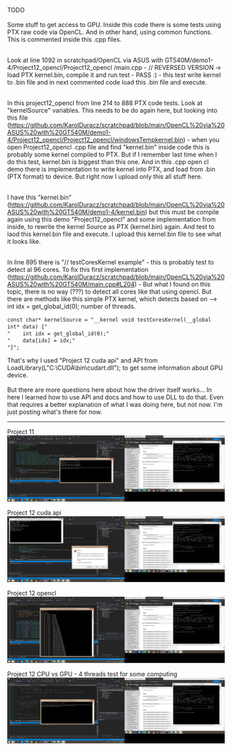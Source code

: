 TODO <br /><br />
Some stuff to get access to GPU. Inside this code there is some tests using PTX raw code via OpenCL. And in other hand, using common functions. This is commented inside this .cpp files. <br /><br />

Look at line 1092 in scratchpad/OpenCL via ASUS with GT540M/demo1-4/Project12_opencl/Project12_opencl
/main.cpp - // REVERSED VERSION -> load PTX kernel.bin, compile it and run test - PASS :) - this test write kernel to .bin file and in next commented code load this .bin file and execute. <br /><br />

In this project12_opencl from line 214 to 888 PTX code tests. Look at "kernelSource" variables. This needs to be do again here, but looking into this file (https://github.com/KarolDuracz/scratchpad/blob/main/OpenCL%20via%20ASUS%20with%20GT540M/demo1-4/Project12_opencl/Project12_opencl/windowsTempkernel.bin) - when you open Project12_opencl .cpp file and find "kernel.bin" inside code this is probably some kernel compiled to PTX. But if I remember last time when I do this test, kernel.bin is biggest than this one. And in this .cpp open cl demo there is implementation to write kernel into PTX, and load from .bin (PTX format) to device. But right now I upload only this all stuff here.<br /><br />

I have this "kernel.bin" (https://github.com/KarolDuracz/scratchpad/blob/main/OpenCL%20via%20ASUS%20with%20GT540M/demo1-4/kernel.bin) but this must be compile again using this demo "Project12_opencl" and some implementation from inside, to rewrite the kernel Source as PTX (kernel.bin) again. And test to laod this kernel.bin file and execute. I upload this kernel.bin file  to see what it looks like.<br /><br />

In line 895 there is "// testCoresKernel example" - this is probably test to detect al 96 cores. To fix this first implementation (https://github.com/KarolDuracz/scratchpad/blob/main/OpenCL%20via%20ASUS%20with%20GT540M/main.cpp#L204) - But what I found on this topic, there is no way (???) to detect all cores like that using opencl. But there are methods like this simple PTX kernel, which detects based on --> int idx = get_global_id(0); number of threads.

```
const char* kernelSource = "__kernel void testCoresKernel(__global int* data) {"
"    int idx = get_global_id(0);"
"    data[idx] = idx;"
"}";
```

That's why I used "Project 12 cuda api" and API from  LoadLibrary(L"C:\\CUDA\\bin\\cudart.dll"); to get some information about GPU device.
<br /><br />
But there are more questions here about how the driver itself works... In here I learned how to use API and docs and how to use DLL to do that. Even that requires a better explanation of what I was doing here, but not now. I'm just posting what's there for now.
<hr>

Project 11
![dump](https://github.com/KarolDuracz/scratchpad/blob/main/OpenCL%20via%20ASUS%20with%20GT540M/demo1-4/project11.png?raw=true)

Project 12 cuda api
![dump](https://github.com/KarolDuracz/scratchpad/blob/main/OpenCL%20via%20ASUS%20with%20GT540M/demo1-4/project12cuda.png?raw=true)

Project 12 opencl
![dump](https://github.com/KarolDuracz/scratchpad/blob/main/OpenCL%20via%20ASUS%20with%20GT540M/demo1-4/project12opencl.png?raw=true)

Project 12 CPU vs GPU - 4 threads test for some computing 
![dump](https://github.com/KarolDuracz/scratchpad/blob/main/OpenCL%20via%20ASUS%20with%20GT540M/demo1-4/project12cpuvsgpubench.png?raw=true)
